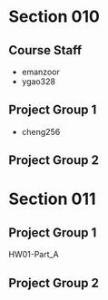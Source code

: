 # Section 010

## Course Staff

   * emanzoor
   * ygao328

## Project Group 1

   * cheng256

## Project Group 2

# Section 011

## Project Group 1
HW01-Part_A
## Project Group 2
